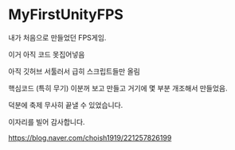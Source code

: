 # MyFirstUnityFPS
내가 처음으로 만들었던 FPS게임.

이거 아직 코드 못집어넣음

아직 깃허브 서툴러서 급히 스크립트들만 올림


핵심코드 (특히 무기) 이분꺼 보고 만들고 거기에 몇 부분 개조해서 만들었음.

덕분에 축제 무사히 끝낼 수 있었습니다. 

이자리를 빌어 감사합니다.

https://blog.naver.com/choish1919/221257826199
